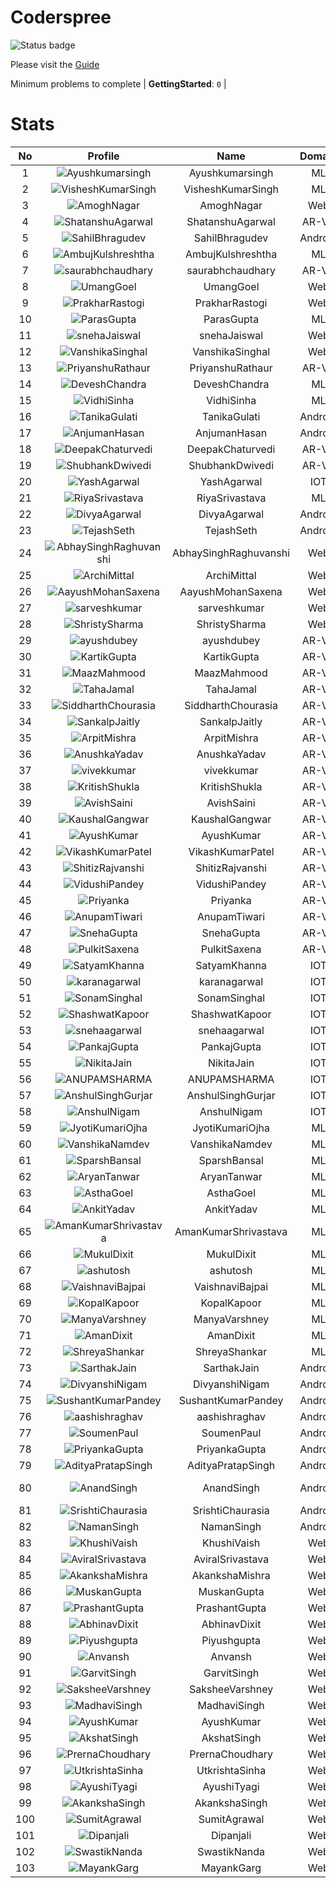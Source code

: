 
Coderspree
==========


![Status badge](https://github.com/InnogeeksOrganization/coderspree/actions/workflows/checkSubmission.yml/badge.svg)  


Please visit the [Guide](./Guide/README.md)  


Minimum problems to complete | **GettingStarted**: `0` |   

# Stats
  

|No|Profile|Name|Domain|Year|Solved|
| :---: | :---: | :---: | :---: | :---: | :---: |
|1|![Ayushkumarsingh](https://avatars.githubusercontent.com/u/78909117?v=4&s=100)|Ayushkumarsingh|ML|2|16|
|2|![VisheshKumarSingh](https://avatars.githubusercontent.com/u/47525494?v=4&s=100)|VisheshKumarSingh|ML|2|14|
|3|![AmoghNagar](https://avatars.githubusercontent.com/u/84376218?v=4&s=100)|AmoghNagar|Web|3|12|
|4|![ShatanshuAgarwal](https://avatars.githubusercontent.com/u/63258511?v=4&s=100)|ShatanshuAgarwal|AR-VR|3|11|
|5|![SahilBhragudev](https://avatars.githubusercontent.com/u/84376218?v=4&s=100)|SahilBhragudev|Android|2|9|
|6|![AmbujKulshreshtha](https://avatars.githubusercontent.com/u/82520623?v=4&s=100)|AmbujKulshreshtha|ML|2|8|
|7|![saurabhchaudhary](https://avatars.githubusercontent.com/u/54533861?v=4&s=100)|saurabhchaudhary|AR-VR|3|7|
|8|![UmangGoel](https://avatars.githubusercontent.com/u/84376218?v=4&s=100)|UmangGoel|Web|3|7|
|9|![PrakharRastogi](https://avatars.githubusercontent.com/u/84376218?v=4&s=100)|PrakharRastogi|Web|3|7|
|10|![ParasGupta](https://avatars.githubusercontent.com/u/60445527?v=4&s=100)|ParasGupta|ML|3|6|
|11|![snehaJaiswal](https://avatars.githubusercontent.com/u/84376218?v=4&s=100)|snehaJaiswal|Web|2|6|
|12|![VanshikaSinghal](https://avatars.githubusercontent.com/u/84376218?v=4&s=100)|VanshikaSinghal|Web|3|5|
|13|![PriyanshuRathaur](https://avatars.githubusercontent.com/u/86730388?v=4&s=100)|PriyanshuRathaur|AR-VR|2|3|
|14|![DeveshChandra](https://avatars.githubusercontent.com/u/82612473?v=4&s=100)|DeveshChandra|ML|2|3|
|15|![VidhiSinha](https://avatars.githubusercontent.com/u/83163944?v=4&s=100)|VidhiSinha|ML|2|3|
|16|![TanikaGulati](https://avatars.githubusercontent.com/u/84376218?v=4&s=100)|TanikaGulati|Android|2|3|
|17|![AnjumanHasan](https://avatars.githubusercontent.com/u/84376218?v=4&s=100)|AnjumanHasan|Android|2|3|
|18|![DeepakChaturvedi](https://avatars.githubusercontent.com/u/61619479?v=4&s=100)|DeepakChaturvedi|AR-VR|3|2|
|19|![ShubhankDwivedi](https://avatars.githubusercontent.com/u/81324099?v=4&s=100)|ShubhankDwivedi|AR-VR|2ndYear|2|
|20|![YashAgarwal](https://avatars.githubusercontent.com/u/59206738?v=4&s=100)|YashAgarwal|IOT|3|2|
|21|![RiyaSrivastava](https://avatars.githubusercontent.com/u/82600662?v=4&s=100)|RiyaSrivastava|ML|2|2|
|22|![DivyaAgarwal](https://avatars.githubusercontent.com/u/84376218?v=4&s=100)|DivyaAgarwal|Android|2|2|
|23|![TejashSeth](https://avatars.githubusercontent.com/u/84376218?v=4&s=100)|TejashSeth|Android|2|2|
|24|![AbhaySinghRaghuvanshi](https://avatars.githubusercontent.com/u/84376218?v=4&s=100)|AbhaySinghRaghuvanshi|Web|2|2|
|25|![ArchiMittal](https://avatars.githubusercontent.com/u/84376218?v=4&s=100)|ArchiMittal|Web|2|2|
|26|![AayushMohanSaxena](https://avatars.githubusercontent.com/u/84376218?v=4&s=100)|AayushMohanSaxena|Web|2|2|
|27|![sarveshkumar](https://avatars.githubusercontent.com/u/84376218?v=4&s=100)|sarveshkumar|Web|3|2|
|28|![ShristySharma](https://avatars.githubusercontent.com/u/84376218?v=4&s=100)|ShristySharma|Web|3|2|
|29|![ayushdubey](https://avatars.githubusercontent.com/u/33064931?v=4&s=100)|ayushdubey|AR-VR|2|1|
|30|![KartikGupta](https://avatars.githubusercontent.com/u/57028920?v=4&s=100)|KartikGupta|AR-VR|3|1|
|31|![MaazMahmood](https://avatars.githubusercontent.com/u/83294849?v=4&s=100)|MaazMahmood|AR-VR|2|1|
|32|![TahaJamal](https://avatars.githubusercontent.com/u/60614154?v=4&s=100)|TahaJamal|AR-VR|3|1|
|33|![SiddharthChourasia](https://avatars.githubusercontent.com/u/78783051?v=4&s=100)|SiddharthChourasia|AR-VR|2|1|
|34|![SankalpJaitly](https://avatars.githubusercontent.com/u/63491937?v=4&s=100)|SankalpJaitly|AR-VR|3|1|
|35|![ArpitMishra](https://avatars.githubusercontent.com/u/91672224?v=4&s=100)|ArpitMishra|AR-VR|2nd|1|
|36|![AnushkaYadav](https://avatars.githubusercontent.com/u/63538061?v=4&s=100)|AnushkaYadav|AR-VR|3|1|
|37|![vivekkumar](https://avatars.githubusercontent.com/u/60609162?v=4&s=100)|vivekkumar|AR-VR|3|1|
|38|![KritishShukla](https://avatars.githubusercontent.com/u/84233260?v=4&s=100)|KritishShukla|AR-VR|2|1|
|39|![AvishSaini](https://avatars.githubusercontent.com/u/82599778?v=4&s=100)|AvishSaini|AR-VR|2|1|
|40|![KaushalGangwar](https://avatars.githubusercontent.com/u/78899517?v=4&s=100)|KaushalGangwar|AR-VR|2|1|
|41|![AyushKumar](https://avatars.githubusercontent.com/u/77633249?v=4&s=100)|AyushKumar|AR-VR|2|1|
|42|![VikashKumarPatel](https://avatars.githubusercontent.com/u/72515535?v=4&s=100)|VikashKumarPatel|AR-VR|3|1|
|43|![ShitizRajvanshi](https://avatars.githubusercontent.com/u/86548099?v=4&s=100)|ShitizRajvanshi|AR-VR|2|1|
|44|![VidushiPandey](https://avatars.githubusercontent.com/u/86524341?v=4&s=100)|VidushiPandey|AR-VR|2|1|
|45|![Priyanka](https://avatars.githubusercontent.com/u/72395482?v=4&s=100)|Priyanka|AR-VR|3|1|
|46|![AnupamTiwari](https://avatars.githubusercontent.com/u/81892907?v=4&s=100)|AnupamTiwari|AR-VR|2|1|
|47|![SnehaGupta](https://avatars.githubusercontent.com/u/63196333?v=4&s=100)|SnehaGupta|AR-VR|3|1|
|48|![PulkitSaxena](https://avatars.githubusercontent.com/u/84513589?v=4&s=100)|PulkitSaxena|AR-VR|2|1|
|49|![SatyamKhanna](https://avatars.githubusercontent.com/u/52063544?v=4&s=100)|SatyamKhanna|IOT|3|1|
|50|![karanagarwal](https://avatars.githubusercontent.com/u/86533183?v=4&s=100)|karanagarwal|IOT|2|1|
|51|![SonamSinghal](https://avatars.githubusercontent.com/u/85016555?v=4&s=100)|SonamSinghal|IOT|3|1|
|52|![ShashwatKapoor](https://avatars.githubusercontent.com/u/74201117?v=4&s=100)|ShashwatKapoor|IOT|3|1|
|53|![snehaagarwal](https://avatars.githubusercontent.com/u/91549661?v=4&s=100)|snehaagarwal|IOT|3|1|
|54|![PankajGupta](https://avatars.githubusercontent.com/u/91672523?v=4&s=100)|PankajGupta|IOT|2|1|
|55|![NikitaJain](https://avatars.githubusercontent.com/u/91686453?v=4&s=100)|NikitaJain|IOT|2|1|
|56|![ANUPAMSHARMA](https://avatars.githubusercontent.com/u/91667813?v=4&s=100)|ANUPAMSHARMA|IOT|2|1|
|57|![AnshulSinghGurjar](https://avatars.githubusercontent.com/u/90499262?v=4&s=100)|AnshulSinghGurjar|IOT|2|1|
|58|![AnshulNigam](https://avatars.githubusercontent.com/u/74321084?v=4&s=100)|AnshulNigam|IOT|2|1|
|59|![JyotiKumariOjha](https://avatars.githubusercontent.com/u/82596078?v=4&s=100)|JyotiKumariOjha|ML|2|1|
|60|![VanshikaNamdev](https://avatars.githubusercontent.com/u/64363094?v=4&s=100)|VanshikaNamdev|ML|3|1|
|61|![SparshBansal](https://avatars.githubusercontent.com/u/78899820?v=4&s=100)|SparshBansal|ML|2|1|
|62|![AryanTanwar](https://avatars.githubusercontent.com/u/81274845?v=4&s=100)|AryanTanwar|ML|3|1|
|63|![AsthaGoel](https://avatars.githubusercontent.com/u/62610706?v=4&s=100)|AsthaGoel|ML|3|1|
|64|![AnkitYadav](https://avatars.githubusercontent.com/u/66520710?v=4&s=100)|AnkitYadav|ML|3|1|
|65|![AmanKumarShrivastava](https://avatars.githubusercontent.com/u/81643753?v=4&s=100)|AmanKumarShrivastava|ML|2|1|
|66|![MukulDixit](https://avatars.githubusercontent.com/u/55882740?v=4&s=100)|MukulDixit|ML|3|1|
|67|![ashutosh](https://avatars.githubusercontent.com/u/60190101?v=4&s=100)|ashutosh|ML|3|1|
|68|![VaishnaviBajpai](https://avatars.githubusercontent.com/u/82597311?v=4&s=100)|VaishnaviBajpai|ML|2|1|
|69|![KopalKapoor](https://avatars.githubusercontent.com/u/82762079?v=4&s=100)|KopalKapoor|ML|2|1|
|70|![ManyaVarshney](https://avatars.githubusercontent.com/u/82599650?v=4&s=100)|ManyaVarshney|ML|2|1|
|71|![AmanDixit](https://avatars.githubusercontent.com/u/84376218?v=4&s=100)|AmanDixit|ML|2|1|
|72|![ShreyaShankar](https://avatars.githubusercontent.com/u/84376218?v=4&s=100)|ShreyaShankar|ML|3|1|
|73|![SarthakJain](https://avatars.githubusercontent.com/u/84376218?v=4&s=100)|SarthakJain|Android|2|1|
|74|![DivyanshiNigam](https://avatars.githubusercontent.com/u/84376218?v=4&s=100)|DivyanshiNigam|Android|2|1|
|75|![SushantKumarPandey](https://avatars.githubusercontent.com/u/84376218?v=4&s=100)|SushantKumarPandey|Android|2|1|
|76|![aashishraghav](https://avatars.githubusercontent.com/u/84376218?v=4&s=100)|aashishraghav|Android|2|1|
|77|![SoumenPaul](https://avatars.githubusercontent.com/u/84376218?v=4&s=100)|SoumenPaul|Android|2|1|
|78|![PriyankaGupta](https://avatars.githubusercontent.com/u/84376218?v=4&s=100)|PriyankaGupta|Android|2|1|
|79|![AdityaPratapSingh](https://avatars.githubusercontent.com/u/84376218?v=4&s=100)|AdityaPratapSingh|Android|2|1|
|80|![AnandSingh](https://avatars.githubusercontent.com/u/84376218?v=4&s=100)|AnandSingh|Android|Invalid Foldername|1|
|81|![SrishtiChaurasia](https://avatars.githubusercontent.com/u/84376218?v=4&s=100)|SrishtiChaurasia|Android|2|1|
|82|![NamanSingh](https://avatars.githubusercontent.com/u/84376218?v=4&s=100)|NamanSingh|Android|2|1|
|83|![KhushiVaish](https://avatars.githubusercontent.com/u/84376218?v=4&s=100)|KhushiVaish|Web|2|1|
|84|![AviralSrivastava](https://avatars.githubusercontent.com/u/84376218?v=4&s=100)|AviralSrivastava|Web|2|1|
|85|![AkankshaMishra](https://avatars.githubusercontent.com/u/84376218?v=4&s=100)|AkankshaMishra|Web|2|1|
|86|![MuskanGupta](https://avatars.githubusercontent.com/u/84376218?v=4&s=100)|MuskanGupta|Web|3|1|
|87|![PrashantGupta](https://avatars.githubusercontent.com/u/84376218?v=4&s=100)|PrashantGupta|Web|3|1|
|88|![AbhinavDixit](https://avatars.githubusercontent.com/u/84376218?v=4&s=100)|AbhinavDixit|Web|3|1|
|89|![Piyushgupta](https://avatars.githubusercontent.com/u/84376218?v=4&s=100)|Piyushgupta|Web|2|1|
|90|![Anvansh](https://avatars.githubusercontent.com/u/84376218?v=4&s=100)|Anvansh|Web|2|1|
|91|![GarvitSingh](https://avatars.githubusercontent.com/u/84376218?v=4&s=100)|GarvitSingh|Web|2|1|
|92|![SaksheeVarshney](https://avatars.githubusercontent.com/u/84376218?v=4&s=100)|SaksheeVarshney|Web|3|1|
|93|![MadhaviSingh](https://avatars.githubusercontent.com/u/84376218?v=4&s=100)|MadhaviSingh|Web|2|1|
|94|![AyushKumar](https://avatars.githubusercontent.com/u/84376218?v=4&s=100)|AyushKumar|Web|2|1|
|95|![AkshatSingh](https://avatars.githubusercontent.com/u/84376218?v=4&s=100)|AkshatSingh|Web|2|1|
|96|![PrernaChoudhary](https://avatars.githubusercontent.com/u/84376218?v=4&s=100)|PrernaChoudhary|Web|2|1|
|97|![UtkrishtaSinha](https://avatars.githubusercontent.com/u/84376218?v=4&s=100)|UtkrishtaSinha|Web|2|1|
|98|![AyushiTyagi](https://avatars.githubusercontent.com/u/84376218?v=4&s=100)|AyushiTyagi|Web|3|1|
|99|![AkankshaSingh](https://avatars.githubusercontent.com/u/84376218?v=4&s=100)|AkankshaSingh|Web|2|1|
|100|![SumitAgrawal](https://avatars.githubusercontent.com/u/84376218?v=4&s=100)|SumitAgrawal|Web|2|1|
|101|![Dipanjali](https://avatars.githubusercontent.com/u/84376218?v=4&s=100)|Dipanjali|Web|2|1|
|102|![SwastikNanda](https://avatars.githubusercontent.com/u/84376218?v=4&s=100)|SwastikNanda|Web|2|1|
|103|![MayankGarg](https://avatars.githubusercontent.com/u/84376218?v=4&s=100)|MayankGarg|Web|2|1|
